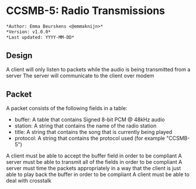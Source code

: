 # CCSMB-5: Radio Transmissions
```md
*Author: Emma Beurskens <@emmaknijn>*
*Version: v1.0.0*
*Last updated: YYYY-MM-DD*
```

## Design
A client will only listen to packets while the audio is being transmitted from a server
The server will communicate to the client over modem

## Packet
A packet consists of the following fields in a table:
- buffer: A table that contains Signed 8-bit PCM @ 48kHz audio
- station: A string that contains the name of the radio station
- title: A string that contains the song that is currently being played
- protocol: A string that contains the protocol used (for example "CCSMB-5")

A client must be able to accept the buffer field in order to be compliant
A server must be able to transmit all of the fields in order to be compliant
A server must time the packets appropriately in a way that the client is just able to play back the buffer in order to be compliant
A client must be able to deal with crosstalk